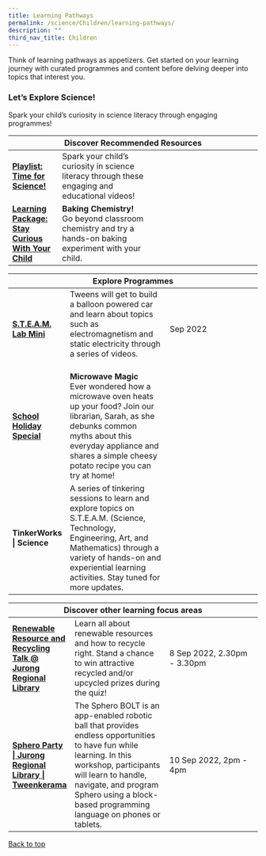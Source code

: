 ```yaml
---
title: Learning Pathways
permalink: /science/Children/learning-pathways/
description: ""
third_nav_title: Children
---
```

Think of learning pathways as appetizers. Get started on your learning journey with curated programmes and content before delving deeper into topics that interest you.
<h3><b> Let’s Explore Science! </b></h3>
Spark your child’s curiosity in science literacy through engaging programmes! 
<div class="horizontal-scroll margin--bottom--lg">
  <table class="generic-table">
    <thead>
      <tr>
        <th class="is-uppercase has-weight-normal" colspan="4">Discover Recommended Resources</th>
      </tr>
    </thead>
    <tbody>
			
<tr>
	<td style="width: 20%;"><a target="_blank" href="/science/children/content"><b>Playlist: Time for Science!</b></a></td>
	<td style="width: 40%;"> Spark your child’s curiosity in science literacy through these engaging and educational videos! </td>
	<td style="width: 20%;"> </td>
	<td style="width: 20%;"> </td>
			</tr>
      
<tr>
	<td><a href="/science/children/content"><b>Learning Package: Stay Curious With Your Child</b></a></td>
	<td><b>Baking Chemistry!</b><br> Go beyond classroom chemistry and try a hands-on baking experiment with your child. </td>
	<td></td>
	<td> </td>
			</tr>
    </tbody>
  </table>
</div>

<div class="horizontal-scroll margin--bottom--lg">
  <table class="generic-table">
    <thead>
      <tr>
        <th class="is-uppercase has-weight-normal" colspan="4">Explore Programmes</th>
      </tr>
    </thead>
		<tbody>
<tr>
	<td style="width: 20%;"><a target="_blank" href="https://childrenandteens.nlb.gov.sg/services/programmes/tweenkerama"><b> S.T.E.A.M. Lab Mini </b></a></td>
	<td style="width: 40%;">Tweens will get to build a balloon powered car and learn about topics such as electromagnetism and static electricity through a series of videos. <br><br>
</td>
	<td style="width: 20%;"> Sep 2022</td>
	<td></td>
      </tr>
			
<tr>
	<td><a target="_blank" href="https://childrenandteens.nlb.gov.sg/diy-resources/primary/shs-videos"><b> School Holiday Special </b></a></td>
	<td><b>Microwave Magic </b><br>
Ever wondered how a microwave oven heats up your food? Join our librarian, Sarah, as she debunks common myths about this everyday appliance and shares a simple cheesy potato recipe you can try at home!</td>
	<td></td>
	<td></td>
			</tr>
			
<tr>
	<td><b> TinkerWorks | Science </b></td>
	<td>A series of tinkering sessions to learn and explore topics on S.T.E.A.M. (Science, Technology, Engineering, Art, and Mathematics) through a variety of hands-on and experiential learning activities.
Stay tuned for more updates.</td>
	<td> </td>
	<td> </td>
			</tr>
		</tbody>
	</table>
	</div>

<div class="horizontal-scroll margin--bottom--lg">
  <table class="generic-table">
    <thead>
      <tr>
        <th class="is-uppercase has-weight-normal" colspan="4">Discover other learning focus areas</th>
      </tr>
    </thead>
<tbody>
	
<tr>
	<td style="width: 20%;"><a target="_blank" href="https://www.eventbrite.sg/e/renewable-resource-and-recycling-talk-jurong-regional-library-tickets-401074934927?aff=odcleoeventsincollection"><b> Renewable Resource and Recycling Talk @ Jurong Regional Library </b></a></td>
	<td style="width: 40%;">Learn all about renewable resources and how to recycle right. Stand a chance to win attractive recycled and/or upcycled prizes during the quiz!
</td>
	<td style="width: 40%;">8 Sep 2022, 2.30pm - 3.30pm</td>
				
<tr>
	<td style="width: 20%;"><a target="_blank" href="https://www.eventbrite.sg/e/sphero-party-jurong-regional-library-tweenkerama-tickets-400591037577?aff=odcleoeventsincollection"> <b> Sphero Party | Jurong Regional Library | Tweenkerama </b></td>
	<td>  The Sphero BOLT is an app-enabled robotic ball that provides endless opportunities to have fun while learning. In this workshop, participants will learn to handle, navigate, and program Sphero using a block-based programming language on phones or tablets.<br></td>
	<td style="width: 40%;">10 Sep 2022, 2pm - 4pm</td>
      </tr>
    </tbody>
  </table>
</div>

<p class="has-text-right margin--top--xl"><a href="#main-content">Back to top</a></p>